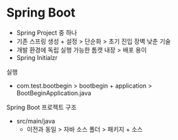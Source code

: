 # Spring Boot
- Spring Project 중 하나 
- 기존 스프링 생성 + 설정 > 단순화 > 초기 진입 장벽 낮춘 기술 
- 개발 환경에 독립 실행 가능한 톰캣 내장 > 배포 용이
- Spring Initialzr


실행
- com.test.bootbegin > bootbegin + application > BootBeginApplication.java

Spring Boot 프로젝트 구조 
- src/main/java 
	- 이전과 동일 > 자바 소스 폴더 > 패키지 + 소스